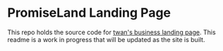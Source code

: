 # PromiseLand Landing Page

This repo holds the source code for [twan's business landing page](https://www.instagram.com/twan/). This readme is a work in progress that will be updated as the site is built.